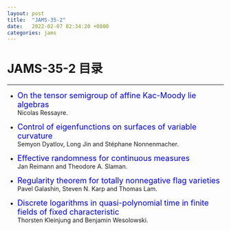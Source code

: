 ```yaml
---
layout: post
title:  "JAMS-35-2"
date:   2022-02-07 02:34:20 +0800
categories: jams
---
```


# JAMS-35-2 目录
------

- <font color="#0000dd" size="4">On the tensor semigroup of affine Kac-Moody lie algebras</font>   
 Nicolas Ressayre.

- <font color="#0000dd" size="4">Control of eigenfunctions on surfaces of variable curvature</font>   
 Semyon Dyatlov, Long Jin and Stéphane Nonnenmacher.

- <font color="#0000dd" size="4">Effective randomness for continuous measures</font>   
 Jan Reimann and Theodore A. Slaman.

- <font color="#0000dd" size="4">Regularity theorem for totally nonnegative flag varieties</font>   
 Pavel Galashin, Steven N. Karp and Thomas Lam.

- <font color="#0000dd" size="4">Discrete logarithms in quasi-polynomial time in finite fields of fixed characteristic</font>   
 Thorsten Kleinjung and Benjamin Wesolowski.
